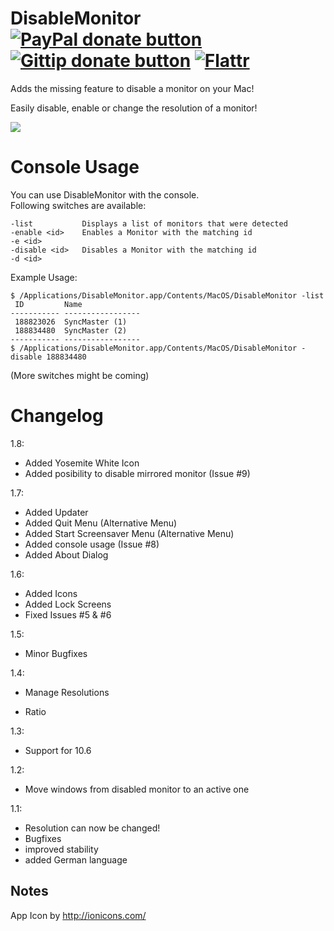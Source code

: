 DisableMonitor [![PayPal donate button](https://www.paypalobjects.com/en_US/i/btn/btn_donate_SM.gif)](https://www.paypal.com/cgi-bin/webscr?cmd=_donations&business=eun%40su%2eam&lc=US&item_name=DisableMonitor%20Donation&no_note=0&currency_code=USD&bn=PP%2dDonationsBF%3abtn_donate_SM%2egif%3aNonHostedGuest "Donate with PayPal") [![Gittip donate button](https://img.shields.io/gratipay/Eun.svg)](https://gratipay.com/Eun/ "Donate weekly to this project using Gittip") [![Flattr](https://api.flattr.com/button/flattr-badge-large.png)](https://flattr.com/submit/auto?user_id=Eun&url=https%3A%2F%2Fgithub.com%2FEun%2FDisableMonitor "Flattr this")
==============
Adds the missing feature to disable a monitor on your Mac!

Easily disable, enable or change the resolution of a monitor! 


![](https://raw.githubusercontent.com/Eun/DisableMonitor/res/screenshot1.png)

Console Usage
============
You can use DisableMonitor with the console.  
Following switches are available:
```
-list           Displays a list of monitors that were detected
-enable <id>    Enables a Monitor with the matching id 
-e <id>
-disable <id>   Disables a Monitor with the matching id
-d <id>
```

Example Usage:
```
$ /Applications/DisableMonitor.app/Contents/MacOS/DisableMonitor -list
 ID         Name
----------- -----------------
 188823026  SyncMaster (1)
 188834480  SyncMaster (2)
----------- -----------------
$ /Applications/DisableMonitor.app/Contents/MacOS/DisableMonitor -disable 188834480
```

(More switches might be coming)

Changelog
=========

1.8:
* Added Yosemite White Icon
* Added posibility to disable mirrored monitor (Issue #9)

1.7:
* Added Updater
* Added Quit Menu (Alternative Menu)
* Added Start Screensaver Menu (Alternative Menu)
* Added console usage (Issue #8)
* Added About Dialog

1.6:
* Added Icons
* Added Lock Screens
* Fixed Issues #5 & #6

1.5:
* Minor Bugfixes

1.4:
* Manage Resolutions
+ Ratio

1.3:
* Support for 10.6

1.2:
* Move windows from disabled monitor to an active one

1.1: 
* Resolution can now be changed!
* Bugfixes
* improved stability
* added German language

Notes
-----
App Icon by http://ionicons.com/
